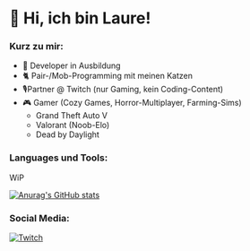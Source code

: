 # 👋 Hi, ich bin Laure!

<h3 align="left">Kurz zu mir:</h3>

- 🌱 Developer in Ausbildung
- 🐈 Pair-/Mob-Programming mit meinen Katzen
- 🎙️Partner @ Twitch (nur Gaming, kein Coding-Content)
- 🎮 Gamer (Cozy Games, Horror-Multiplayer, Farming-Sims)
  -   Grand Theft Auto V
  -   Valorant (Noob-Elo)
  -   Dead by Daylight

<h3 align="left">Languages und Tools:</h3>
WiP

[![Anurag's GitHub stats](https://github-readme-stats.vercel.app/api?username=LaureHunter)](https://github.com/anuraghazra/github-readme-stats)

<h3 align="left">Social Media:</h3>

[![Twitch](https://img.shields.io/badge/Twitch-%239146FF.svg?logo=Twitch&logoColor=white)](https://twitch.tv/laurahunter)
<!---
LaureHunter/LaureHunter is a ✨ special ✨ repository because its `README.md` (this file) appears on your GitHub profile.
You can click the Preview link to take a look at your changes.
--->
